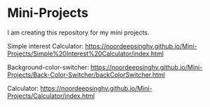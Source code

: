 # Mini-Projects
I am creating this repository for my mini projects.

Simple interest Calculator: https://noordeepsinghv.github.io/Mini-Projects/Simple%20Interest%20Calculator/index.html

Background-color-switcher: https://noordeepsinghv.github.io/Mini-Projects/Back-Color-Switcher/backColorSwitcher.html

Calculator: https://noordeepsinghv.github.io/Mini-Projects/Calculator/index.html
